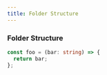 ```yaml
---
title: Folder Structure
---
```

### Folder Structure

```ts
const foo = (bar: string) => {
  return bar;
};
```